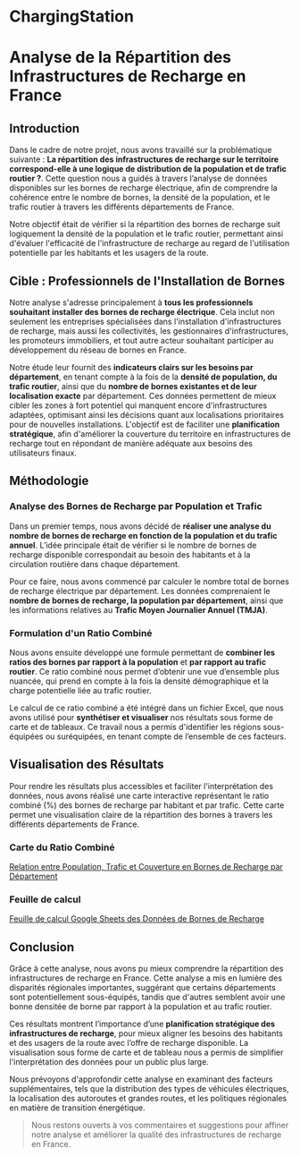 # ChargingStation

# Analyse de la Répartition des Infrastructures de Recharge en France

## Introduction

Dans le cadre de notre projet, nous avons travaillé sur la problématique suivante : **La répartition des infrastructures de recharge sur le territoire correspond-elle à une logique de distribution de la population et de trafic routier ?**. Cette question nous a guidés à travers l’analyse de données disponibles sur les bornes de recharge électrique, afin de comprendre la cohérence entre le nombre de bornes, la densité de la population, et le trafic routier à travers les différents départements de France.

Notre objectif était de vérifier si la répartition des bornes de recharge suit logiquement la densité de la population et le trafic routier, permettant ainsi d'évaluer l'efficacité de l'infrastructure de recharge au regard de l'utilisation potentielle par les habitants et les usagers de la route.

## Cible : Professionnels de l'Installation de Bornes

Notre analyse s'adresse principalement à **tous les professionnels souhaitant installer des bornes de recharge électrique**. Cela inclut non seulement les entreprises spécialisées dans l'installation d'infrastructures de recharge, mais aussi les collectivités, les gestionnaires d'infrastructures, les promoteurs immobiliers, et tout autre acteur souhaitant participer au développement du réseau de bornes en France.

Notre étude leur fournit des **indicateurs clairs sur les besoins par département**, en tenant compte à la fois de la **densité de population, du trafic routier**, ainsi que du **nombre de bornes existantes et de leur localisation exacte** par département. Ces données permettent de mieux cibler les zones à fort potentiel qui manquent encore d'infrastructures adaptées, optimisant ainsi les décisions quant aux localisations prioritaires pour de nouvelles installations. L'objectif est de faciliter une **planification stratégique**, afin d'améliorer la couverture du territoire en infrastructures de recharge tout en répondant de manière adéquate aux besoins des utilisateurs finaux.

## Méthodologie

### Analyse des Bornes de Recharge par Population et Trafic

Dans un premier temps, nous avons décidé de **réaliser une analyse du nombre de bornes de recharge en fonction de la population et du trafic annuel**. L’idée principale était de vérifier si le nombre de bornes de recharge disponible correspondait au besoin des habitants et à la circulation routière dans chaque département.

Pour ce faire, nous avons commencé par calculer le nombre total de bornes de recharge électrique par département. Les données comprenaient le **nombre de bornes de recharge, la population par département**, ainsi que les informations relatives au **Trafic Moyen Journalier Annuel (TMJA)**.

### Formulation d'un Ratio Combiné

Nous avons ensuite développé une formule permettant de **combiner les ratios des bornes par rapport à la population** et **par rapport au trafic routier**. Ce ratio combiné nous permet d’obtenir une vue d’ensemble plus nuancée, qui prend en compte à la fois la densité démographique et la charge potentielle liée au trafic routier.

Le calcul de ce ratio combiné a été intégré dans un fichier Excel, que nous avons utilisé pour **synthétiser et visualiser** nos résultats sous forme de carte et de tableaux. Ce travail nous a permis d'identifier les régions sous-équipées ou suréquipées, en tenant compte de l’ensemble de ces facteurs.

## Visualisation des Résultats

Pour rendre les résultats plus accessibles et faciliter l'interprétation des données, nous avons réalisé une carte interactive représentant le ratio combiné (%) des bornes de recharge par habitant et par trafic. Cette carte permet une visualisation claire de la répartition des bornes à travers les différents départements de France.

### Carte du Ratio Combiné

[Relation entre Population, Trafic et Couverture en Bornes de Recharge par Département](https://macarte.ign.fr/carte/9AaMOZ/Analyse-des-Opportunites-de-Deploiement-des-Bornes-de-Recharge-Electriques-en-France)

### Feuille de calcul 

[Feuille de calcul Google Sheets des Données de Bornes de Recharge](https://docs.google.com/spreadsheets/d/1KpUIzjNI_tAW0Pn3cikmtc41abmtECPA/edit?usp=sharing&ouid=108501590314128773627&rtpof=true&sd=true)

## Conclusion

Grâce à cette analyse, nous avons pu mieux comprendre la répartition des infrastructures de recharge en France. Cette analyse a mis en lumière des disparités régionales importantes, suggérant que certains départements sont potentiellement sous-équipés, tandis que d'autres semblent avoir une bonne densitée de borne par rapport à la population et au trafic routier.

Ces résultats montrent l’importance d’une **planification stratégique des infrastructures de recharge**, pour mieux aligner les besoins des habitants et des usagers de la route avec l’offre de recharge disponible. La visualisation sous forme de carte et de tableau nous a permis de simplifier l'interprétation des données pour un public plus large.

Nous prévoyons d'approfondir cette analyse en examinant des facteurs supplémentaires, tels que la distribution des types de véhicules électriques, la localisation des autoroutes et grandes routes, et les politiques régionales en matière de transition énergétique.

> Nous restons ouverts à vos commentaires et suggestions pour affiner notre analyse et améliorer la qualité des infrastructures de recharge en France.

